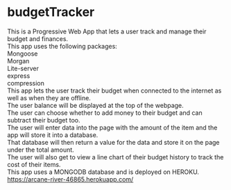 # budgetTracker
This is a Progressive Web App that lets a user track and manage their budget and finances.<br>
This app uses the following packages:<br>
Mongoose<br>
Morgan<br>
Lite-server<br>
express<br>
compression<br>
This app lets the user track their budget when connected to the internet as well as when they are offline.<br>
The user balance will be displayed at the top of the webpage.<br>
The user can choose whether to add money to their budget and can subtract their budget too.<br>
The user will enter data into the page with the amount of the item and the app will store it into a database.<br>
That database will then return a value for the data and store it on the page under the total amount.<br>
The user will also get to view a line chart of their budget history to track the cost of their items.<br>
This app uses a MONGODB database and is deployed on HEROKU.<br>
https://arcane-river-46865.herokuapp.com/
